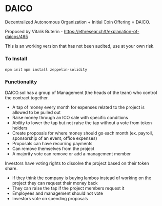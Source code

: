 # DAICO
Decentralized Autonomous Organization + Initial Coin Offering = DAICO. 

Proposed by Vitalik Buterin - https://ethresear.ch/t/explanation-of-daicos/465 

This is an working version that has not been audited, use at your own risk.

### To Install
`npm init`
`npm install zeppelin-solidity`


### Functionality
DAICO.sol has a group of Management (the heads of the team) who control the contract together. 
- A tap of money every month for expenses related to the project is allowed to be pulled out
- Raise money through an ICO sale with specific conditions
- Ability to lower the tap but not raise the tap without a vote from token holders
- Create proposals for where money should go each month (ex. payroll, sponsorship of an event, office expenses)
- Proposals can have recurring payments 
- Can remove themselves from the project
- A majority vote can remove or add a management member

Investors have voting rights to dissolve the project based on their token share. 
- If they think the company is buying lambos instead of working on the project they can request their money back
- They can raise the tap if the project members request it
- Employees and management should not vote 
- Investors vote on spending proposals 
